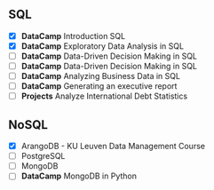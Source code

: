 ## SQL 
- [x] **DataCamp** Introduction SQL 
- [x] **DataCamp** Exploratory Data Analysis in SQL 
- [ ] **DataCamp** Data-Driven Decision Making in SQL
- [ ] **DataCamp** Data-Driven Decision Making in SQL
- [ ] **DataCamp** Analyzing Business Data in SQL
- [ ] **DataCamp** Generating an executive report
- [ ] **Projects** Analyze International Debt Statistics

## NoSQL
- [x] ArangoDB - KU Leuven Data Management Course
- [ ] PostgreSQL
- [ ] MongoDB 
- [ ] **DataCamp** MongoDB in Python 
